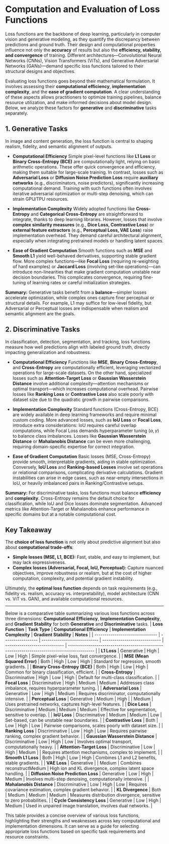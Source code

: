 # **Computation and Evaluation of Loss Functions**

Loss functions are the backbone of deep learning, particularly in computer vision and generative modeling, as they quantify the discrepancy between predictions and ground truth. Their design and computational properties influence not only the **accuracy** of results but also the **efficiency, stability, and convergence** of training. Different architectures—Convolutional Neural Networks (CNNs), Vision Transformers (ViTs), and Generative Adversarial Networks (GANs)—demand specific loss functions tailored to their structural designs and objectives.

Evaluating loss functions goes beyond their mathematical formulation. It involves assessing their **computational efficiency**, **implementation complexity**, and the **ease of gradient computation**. A clear understanding of these aspects allows practitioners to optimize training pipelines, balance resource utilization, and make informed decisions about model design. Below, we analyze these factors for **generative** and **discriminative** tasks separately.



## **1. Generative Tasks**

In image and content generation, the loss function is central to shaping realism, fidelity, and semantic alignment of outputs.

* **Computational Efficiency**
  Simple pixel-level functions like **L1 Loss** or **Binary Cross-Entropy (BCE)** are computationally light, relying on basic arithmetic operations. These offer quick convergence and efficiency, making them suitable for large-scale training. In contrast, losses such as **Adversarial Loss** or **Diffusion Noise Prediction Loss** require **auxiliary networks** (e.g., discriminators, noise predictors), significantly increasing computational demand. Training with such functions often involves iterative adversarial optimization or multi-step denoising, which can strain GPU/TPU resources.

* **Implementation Complexity**
  Widely adopted functions like **Cross-Entropy** and **Categorical Cross-Entropy** are straightforward to integrate, thanks to deep learning libraries. However, losses that involve **complex similarity measures** (e.g., **Dice Loss, Contrastive Loss**) or **external feature extractors** (e.g., **Perceptual Loss, VAE Loss**) raise implementation overhead. They demand careful architectural alignment, especially when integrating pretrained models or handling latent spaces.

* **Ease of Gradient Computation**
  Smooth functions such as **MSE** and **Smooth L1** yield well-behaved derivatives, supporting stable gradient flow. More complex functions—like **Focal Loss** (requiring re-weighting of hard examples) or **Jaccard Loss** (involving set-like operations)—can introduce non-linearities that make gradient computation unstable near decision boundaries. This complicates convergence, requiring fine-tuning of learning rates or careful initialization strategies.

**Summary:**
Generative tasks benefit from a **balance**—simpler losses accelerate optimization, while complex ones capture finer perceptual or structural details. For example, L1 may suffice for low-level fidelity, but Adversarial or Perceptual losses are indispensable when realism and semantic alignment are the goals.



## **2. Discriminative Tasks**

In classification, detection, segmentation, and tracking, loss functions measure how well predictions align with labeled ground truth, directly impacting generalization and robustness.

* **Computational Efficiency**
  Functions like **MSE**, **Binary Cross-Entropy**, and **Cross-Entropy** are computationally efficient, leveraging vectorized operations for large-scale datasets. On the other hand, specialized losses such as **Attention-Target Loss** or **Gaussian Wasserstein Distance** involve additional complexity—attention mechanisms or optimal transport—which increases computational overhead. Pairwise losses like **Ranking Loss** or **Contrastive Loss** also scale poorly with dataset size due to the quadratic growth in pairwise comparisons.

* **Implementation Complexity**
  Standard functions (Cross-Entropy, BCE) are widely available in deep learning frameworks and require minimal custom coding. More advanced losses, such as **IoU Loss** or **Focal Loss**, introduce extra considerations: IoU requires careful overlap computations, while Focal Loss demands hyperparameter tuning ($\alpha, \gamma$) to balance class imbalances. Losses like **Gaussian Wasserstein Distance** or **Mahalanobis Distance** can be even more challenging, requiring domain-specific expertise for correct integration.

* **Ease of Gradient Computation**
  Basic losses (MSE, Cross-Entropy) provide smooth, interpretable gradients, aiding in stable optimization. Conversely, **IoU Loss** and **Ranking-based Losses** involve set operations or relational comparisons, complicating derivative calculations. Gradient instabilities can arise in edge cases, such as near-empty intersections in IoU, or heavily imbalanced pairs in Ranking/Contrastive setups.

**Summary:**
For discriminative tasks, loss functions must balance **efficiency** and **complexity**. Cross-Entropy remains the default choice for classification, while IoU and Dice losses dominate segmentation. Advanced metrics like Attention-Target or Mahalanobis enhance performance in specific domains but at a notable computational cost.



## **Key Takeaway**

The **choice of loss function** is not only about predictive alignment but also about **computational trade-offs**:

* **Simple losses (MSE, L1, BCE):** Fast, stable, and easy to implement, but may lack expressiveness.
* **Complex losses (Adversarial, Focal, IoU, Perceptual):** Capture nuanced objectives, improve robustness or realism, but at the cost of higher computation, complexity, and potential gradient instability.

Ultimately, the **optimal loss function** depends on task requirements (e.g., fidelity vs. realism, accuracy vs. interpretability), model architecture (CNN vs. ViT vs. GAN), and available computational resources.


---


Below is a comparative table summarizing various loss functions across three dimensions: **Computational Efficiency**, **Implementation Complexity**, and **Gradient Stability** for both **Generative** and **Discriminative** tasks.
| **Loss Function**               | **Task Type**     | **Computational Efficiency** | **Implementation Complexity** | **Gradient Stability**        | **Notes**                                                                                   |
| ------------------------------- | ----------------- | ---------------------------- | ----------------------------- | ----------------------------- | ------------------------------------------------------------------------------------------- |
| **L1 Loss**                     | Generative        | High                         | Low                           | High                          | Simple pixel-wise loss, fast convergence.                                               |
| **MSE (Mean Squared Error)** | Both              | High                         | Low                           | High                          | Standard for regression, smooth gradients.                                               |
| **Binary Cross-Entropy (BCE)**  | Both              | High                         | Low                           | High                          | Common for binary classification, efficient.                                            |
| **Cross-Entropy**               | Discriminative    | High                         | Low                           | High                          | Default for multi-class classification.                                                |
| **Focal Loss**                  | Discriminative    | High                         | Medium                        | Medium                        | Addresses class imbalance, requires hyperparameter tuning.                             |
| **Adversarial Loss**            | Generative        | Low                          | High                          | Medium                        | Requires discriminator, computationally intensive.                                      |
| **Perceptual Loss**             | Generative        | Medium                       | High                          | | Medium                        | Uses pretrained networks, captures high-level features.                              |
| **Dice Loss**                  | Discriminative    | Medium                       | Medium                        | Medium                        | Effective for segmentation, sensitive to overlap.                                 |
| **IoU Loss**                    | Discriminative    | Medium                       | Medium                        | Low                           | Set-based, can be unstable near boundaries.                                           |
| **Contrastive Loss**             | Both              | Low                          | High                          | Low                           | Pairwise comparisons, scales poorly with dataset size.                               |
| **Ranking Loss**                | Discriminative    | Low                          | High                          | Low                           | Requires pairwise ranking, complex gradient behavior.                               |
| **Gaussian Wasserstein Distance** | Discriminative    | Low                          | High                          | Low                           | Involves optimal transport, computationally heavy.                                   |
| **Attention-Target Loss**       | Discriminative    | Low                          | High                          | Medium                        | | Requires attention mechanisms, complex to implement.                               |
| **Smooth L1 Loss**              | Both              | High                         | Low                           | High                          | Combines L1 and L2 benefits, stable gradients.                                        |
| **VAE Loss**                    | Generative        |      | Medium                        | Combines reconstructMedium                       | High                     ion and KL divergence, complex latent space handling.            |
| **Diffusion Noise Prediction Loss** | Generative        | Low                          | High                          | Medium                        | Involves multi-step denoising, computationally intensive.                            |
| **Mahalanobis Distance**        | Discriminative    | Low                          | High                          | Low                           | Requires covariance estimation, complex gradient behavior.                            |
| **KL Divergence**               | Both              | Medium                       | Medium                        | Medium                        | Measures distribution divergence, sensitive to zero probabilities.                    |
| **Cycle Consistency Loss**      | Generative        | Low                          | High                          | Medium                        | Used in unpaired image translation, involves dual networks.                           |


This table provides a concise overview of various loss functions, highlighting their strengths and weaknesses across key computational and implementation dimensions. It can serve as a guide for selecting appropriate loss functions based on specific task requirements and resource constraints.